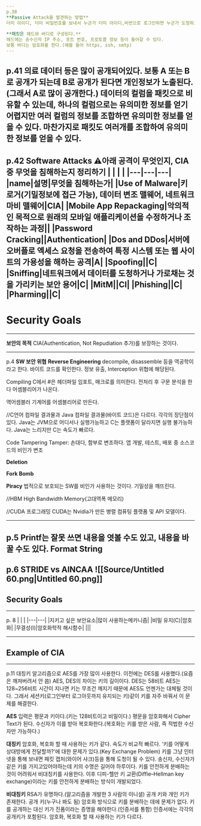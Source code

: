 ```yaml
---
p.38
**Passive Attack을 발견하는 방법**
더미 아이디, 더미 비밀번호를 보내서 누군가 더미 아이디,비번으로 로그인하면 누군가 도청하고 있음을 알 수 있다.
  
**패킷은 헤드와 바디로 구성된다.**
헤드에는 송수신자 IP 주소, 포트 번호, 프로토콜 정보 등이 들어갈 수 있다.
보통 바디는 암호화를 한다.(예를 들어 https, ssh, smtp)
---
```

p.41
의료 데이터 등은 많이 공개되어있다.
보통 A 또는 B로 공개가 되는데 B로 공개가 된다면 개인정보가 노출된다.(그래서 A로 많이 공개한다.)
데이터의 컬럼을 패킷으로 비유할 수 있는데, 하나의 컬럼으로는 유의미한 정보를 얻기 어렵지만 여러 컬럼의 정보를 조합하면 유의미한 정보를 얻을 수 있다.
마찬가지로 패킷도 여러개를 조합하여 유의미한 정보를 얻을 수 있다.
---
p.42 Software Attacks
⚠️아래 공격이 무엇인지, CIA 중 무엇을 침해하는지 정리하기
|   |   |   |
|---|---|---|
|name|설명|무엇을 침해하는가|
|Use of Malware|키로거(기밀정보에 접근 가능), 데이터 변조 맬웨어, 네트워크 마비 맬웨어|CIA|
|Mobile App Repackaging|악의적인 목적으로 원래의 모바일 애플리케이션을 수정하거나 조작하는 과정||
|Password Cracking||Authentication|
|Dos and DDos|서버에 오버플로 엑세스 요청을 전송하여 특정 시스템 또는 웹 사이트의 가용성을 해하는 공격|A|
|Spoofing||C|
|Sniffing|네트워크에서 데이터를 도청하거나 가로채는 것을 가리키는 보안 용어|C|
|MitM||CI|
|Phishing||C|
|Pharming||C|
---
# Security Goals
---
**보안의 목적**
CIA(Authentication, Not Repudiation 추가)를 보장하는 것이다.
  
---
p.4
**SW 보안 위협**
**Reverse Engineering**
decompile, disassemble 등을 역공학이라고 한다.
바이트 코드를 확인한다.
정보 유출, Interception 위협에 해당된다.
  
  
Compiling
C에서 #은 헤더파일 임포트, 매크로를 의미한다.
전처리 후 구문 분석을 한다
어셈블리어가 나온다.
  
역어셈블러
기계어를 어셈블리어로 만든다.
  
//C언어 컴파일 결과물과 Java 컴파일 결과물(바이트 코드)은 다르다.
각각의 장단점이 있다.
Java는 JVM으로 어디서나 실행가능하고 C는 플랫폼이 달라지면 실행 불가능하다.
Java는 느리지만 C는 속도가 빠르다.
  
Code Tampering
Tamper: 손대다, 함부로 변조하다.
앱 개발, 테스트, 배포 중 소스코드의 비인가 변조
  
**Deletion**
  
**Fork Bomb**
  
**Piracy**
법적으로 보호되는 SW를 비인가 사용하는 것이다.
기밀성을 깨뜨린다.
  
  
//HBM
High Bandwidth Memory(고대역폭 메모리)
  
//CUDA 프로그래밍
CUDA는 Nvidia가 만든 병렬 컴퓨팅 플랫폼 및 API 모델이다.
  
  
---
p.5
Printf는 잘못 쓰면 내용을 엿볼 수도 있고, 내용을 바꿀 수도 있다.
Format String
---
p.6
STRIDE vs AINCAA
![[Source/Untitled 60.png|Untitled 60.png]]
---
## Security Goals
---
p. 8
|   |   |
|---|---|
|지키고 싶은 보안요소|많이 사용하는메카니즘|
|비밀 유지(C)|암호화|
|무결성(I)|암호화학적 해시함수|
|||
  
---
## Example of CIA
---
p.11
대칭키 알고리즘으로 AES를 가장 많이 사용한다.
이전에는 DES를 사용했다.(요즘은 깨져버려서 안 씀)
AES, DES의 차이는 키의 길이이다.
DES는 58비트
AES는 128~256비트
시간이 지나면 키는 무조건 깨지기 때문에 AES도 언젠가는 대체될 것이다.
그래서 세션키(로그인부터 로그아웃까지 유지되는 키)같이 키를 자주 바꿔서 이 문제를 해결한다.
  
**AES**
입력은 평문과 키이다.(키는 128비트이고 비밀이다.)
평문을 암호화해서 Cipher Text가 된다.
수신자가 이를 받아 복호화한다.(복호화는 키를 받은 사람, 즉 적법한 수신자만 가능하다.)
  
**대칭키**
암호화, 복호화 할 때 사용하는 키가 같다.
속도가 비교적 빠르다.
‘키를 어떻게 상대방에게 전달할까?’에 대한 문제가 있다.(Key Exchange Problem)
키를 그냥 인터넷을 통해 보내면 패킷 캡처(와이어 샤크)등을 통해 도청이 될 수 있다.
송신자, 수신자가 같은 키를 가지고있어야하는데 키의 수명은 길어야 하루이다.
키를 안전하게 분배하는 것이 어려워서 비대칭키를 사용한다.
이후 디피-헬만 키 교환(Diffie–Hellman key exchange)이라는 키를 안전하게 분배하는 방식이 개발되었다.
  
**비대칭키**
RSA가 유명하다.(알고리즘을 개발한 3 사람의 이니셜)
공개 키와 개인 키가 존재한다.
공개 키(누구나 봐도 됨) 암호화 방식으로 키를 분배하는 데에 문제가 없다.
키를 공개하는 대신 키가 진품이라는 증명을 해야한다.(인증서를 통함)
인증서에는 각각의 공개키가 포함된다.
암호화, 복호화 할 때 사용하는 키가 다르다.
